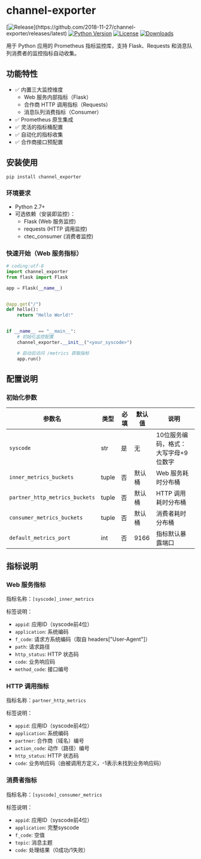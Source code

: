 # channel-exporter

[![Release](https://img.shields.io/github/release/2018-11-27/channel-exporter.svg?style=flat-square")](https://github.com/2018-11-27/channel-exporter/releases/latest)
[![Python Version](https://img.shields.io/badge/python-2.7+/3.6+-blue.svg)](https://github.com/2018-11-27/channel-exporter)
[![License](https://img.shields.io/badge/license-MIT-green.svg)](https://opensource.org/licenses/MIT)
[![Downloads](https://pepy.tech/badge/channel-exporter)](https://pepy.tech/project/channel-exporter)

用于 Python 应用的 Prometheus 指标监控库，支持 Flask、Requests 和消息队列消费者的监控指标自动收集。

## 功能特性

- ✅ 内置三大监控维度
    - Web 服务内部指标（Flask）
    - 合作商 HTTP 调用指标（Requests）
    - 消息队列消费指标（Consumer）
- ✅ Prometheus 原生集成
- ✅ 灵活的指标桶配置
- ✅ 自动化的指标收集
- ✅ 合作商接口预配置

## 安装使用

```bash
pip install channel_exporter
```

### 环境要求

- Python 2.7+
- 可选依赖（安装即监控）：
    - Flask (Web 服务监控)
    - requests (HTTP 调用监控)
    - ctec_consumer (消费者监控)

### 快速开始（Web 服务指标）

```python
# coding:utf-8
import channel_exporter
from flask import Flask

app = Flask(__name__)


@app.get("/")
def hello():
    return "Hello World!"


if __name__ == "__main__":
    # 初始化监控配置
    channel_exporter.__init__("<your_syscode>")

    # 启动后访问 /metrics 获取指标
    app.run()
```

## 配置说明

### 初始化参数

| 参数名                            | 类型    | 必填 | 默认值  | 说明                   |
|--------------------------------|-------|----|------|----------------------|
| `syscode`                      | str   | 是  | 无    | 10位服务编码，格式：大写字母+9位数字 |
| `inner_metrics_buckets`        | tuple | 否  | 默认桶  | Web 服务耗时分布桶          |
| `partner_http_metrics_buckets` | tuple | 否  | 默认桶  | HTTP 调用耗时分布桶         |
| `consumer_metrics_buckets`     | tuple | 否  | 默认桶  | 消费者耗时分布桶             |
| `default_metrics_port`         | int   | 否  | 9166 | 指标默认暴露端口             |

## 指标说明

### Web 服务指标

指标名称：`[syscode]_inner_metrics`

标签说明：

- `appid`: 应用ID（syscode前4位）
- `application`: 系统编码
- `f_code`: 请求方系统编码（取自 headers["User-Agent"]）
- `path`: 请求路径
- `http_status`: HTTP 状态码
- `code`: 业务响应码
- `method_code`: 接口编号

### HTTP 调用指标

指标名称：`partner_http_metrics`

标签说明：

- `appid`: 应用ID（syscode前4位）
- `application`: 系统编码
- `partner`: 合作商（域名）编号
- `action_code`: 动作（路径）编号
- `http_status`: HTTP 状态码
- `code`: 业务响应码（由被调用方定义，-1表示未找到业务响应码）

### 消费者指标

指标名称：`[syscode]_consumer_metrics`

标签说明：

- `appid`: 应用ID（syscode前4位）
- `application`: 完整syscode
- `f_code`: 空值
- `topic`: 消息主题
- `code`: 处理结果（0成功/1失败）
